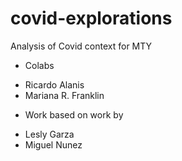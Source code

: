 # covid-explorations
Analysis of Covid context for MTY

- Colabs
* Ricardo Alanis
* Mariana R. Franklin

- Work based on work by
* Lesly Garza
* Miguel Nunez
